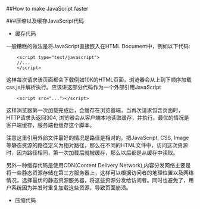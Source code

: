 ##How to make JavaScript faster

###压缩以及缓存JavaScript代码

- 缓存代码

一般糟糕的做法是将JavaScript直接嵌入在HTML Document中，例如以下代码:

		<script type="text/javascript">
		//...
		</script>
		
这样每次请求该页面都会下载例如10K的HTML页面，浏览器会从上到下顺序加载css,js并解析执行。应该讲这部分代码作为一个外部引用JavaScript

		<script src="..."></script>
		
这样浏览器第一次加载完成后，会缓存在浏览器端，当再次请求包含<script src="..."></script>页面时，HTTP请求头返回304, 浏览器会从客户端本地读取缓存，并执行。最优的情况是客户端缓存，服务端也缓存这个脚本。

注意这里引用外部文件最好的情况是路径是相对的。把JavaScript, CSS, Image等静态资源的路径定义为相对路径，那么在不同的HTML文件中，访问这次资源时，因为路径相同，第一次加载后就被缓存，那么以后都是从缓存中读取。

另外一种缓存代码是使用CDN(Content Delivery Network),内容分发网络主要是将一些静态资源存储在第三方服务器上，这样可以根据访问者的地理位置以及网络情况，选择最优的静态资源服务器，将这些资源分发给访问者。同时也避免了，用户系统因为并发时重复加载这些资源，导致页面崩溃。

- 压缩代码
